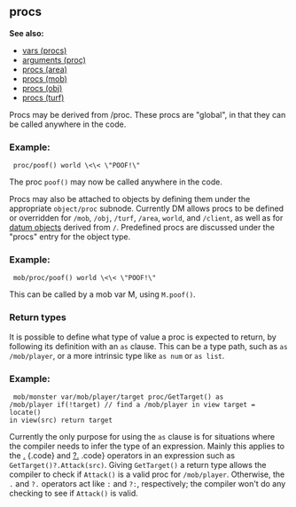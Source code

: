 ## procs
**See also:**
*   [vars (procs)](/ref/proc/var.md) 
*   [arguments (proc)](/ref/proc/arguments.md) 
*   [procs (area)](/ref/area/proc.md) 
*   [procs (mob)](/ref/mob/proc.md) 
*   [procs (obj)](/ref/obj/proc.md) 
*   [procs (turf)](/ref/turf/proc.md) 


Procs may be derived from /proc. These procs are \"global\", in
that they can be called anywhere in the code.
### Example:

```
 proc/poof() world \<\< \"POOF!\" 
```
 

The proc
`poof()` may now be called anywhere in the code. 

Procs may also
be attached to objects by defining them under the appropriate
`object/proc` subnode. Currently DM allows procs to be defined or
overridden for `/mob`, `/obj`, `/turf`, `/area`, `world`, and `/client`,
as well as for [datum objects](/ref/datum.md)  derived from `/`. Predefined
procs are discussed under the \"procs\" entry for the object type.
### Example:

```
 mob/proc/poof() world \<\< \"POOF!\" 
```
 

This
can be called by a mob var M, using `M.poof()`.
### Return types


It is possible to define what type of value a proc is expected
to return, by following its definition with an `as` clause. This can be
a type path, such as `as /mob/player`, or a more intrinsic type like
`as num` or `as list`.
### Example:

```
 mob/monster var/mob/player/target proc/GetTarget() as
/mob/player if(!target) // find a /mob/player in view target = locate()
in view(src) return target 
```
 

Currently the only
purpose for using the `as` clause is for situations where the compiler
needs to infer the type of an expression. Mainly this applies to the
[.](/ref/operator/%2e.md) {.code} and [?.](/ref/operator/%3f%2e.md) .code} operators
in an expression such as `GetTarget()?.Attack(src)`. Giving
`GetTarget()` a return type allows the compiler to check if `Attack()`
is a valid proc for `/mob/player`. Otherwise, the `.` and `?.` operators
act like `:` and `?:`, respectively; the compiler won\'t do any checking
to see if `Attack()` is valid.